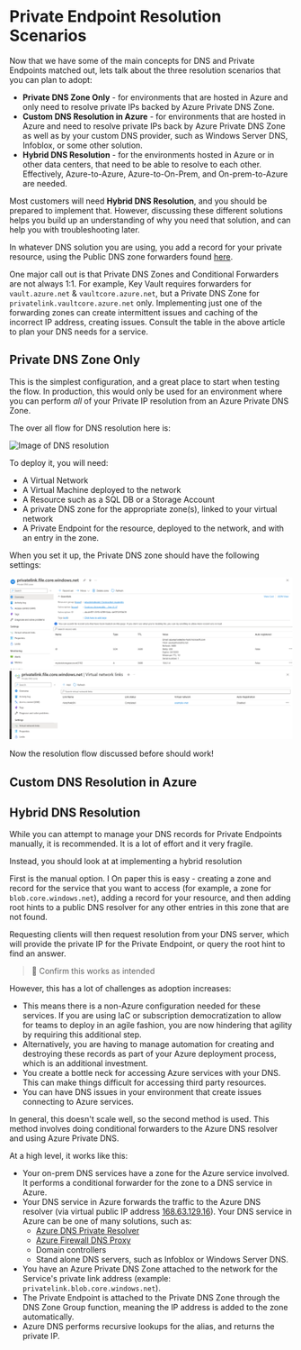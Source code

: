 # Private Endpoint Resolution Scenarios

Now that we have some of the main concepts for DNS and Private Endpoints matched out, lets talk about the three resolution scenarios that you can plan to adopt:

- **Private DNS Zone Only** - for environments that are hosted in Azure and only need to resolve private IPs backed by Azure Private DNS Zone.
- **Custom DNS Resolution in Azure** - for environments that are hosted in Azure and need to resolve private IPs back by Azure Private DNS Zone as well as by your custom DNS provider, such as Windows Server DNS, Infoblox, or some other solution.
- **Hybrid DNS Resolution** - for the environments hosted in Azure or in other data centers, that need to be able to resolve to each other.  Effectively, Azure-to-Azure, Azure-to-On-Prem, and On-prem-to-Azure are needed.

Most customers will need **Hybrid DNS Resolution**, and you should be prepared to implement that.  However, discussing these different solutions helps you build up an understanding of why you need that solution, and can help you with troubleshooting later.

In whatever DNS solution you are using, you add a record for your private resource, using the Public DNS zone forwarders found [here](https://learn.microsoft.com/azure/private-link/private-endpoint-dns#azure-services-dns-zone-configuration).

One major call out is that Private DNS Zones and Conditional Forwarders are not always 1:1.  For example, Key Vault requires forwarders for `vault.azure.net` & `vaultcore.azure.net`, but a Private DNS Zone for `privatelink.vaultcore.azure.net` only.  Implementing just one of the forwarding zones can create intermittent issues and caching of the incorrect IP address, creating issues.  Consult the table in the above article to plan your DNS needs for a service.

## Private DNS Zone Only

This is the simplest configuration, and a great place to start when testing the flow.  In production, this would only be used for an environment where you can perform *all* of your Private IP resolution from an Azure Private DNS Zone.

The over all flow for DNS resolution here is:

![Image of DNS resolution](https://learn.microsoft.com/azure/private-link/media/private-endpoint-dns/single-vnet-azure-dns.png)

To deploy it, you will need:

- A Virtual Network
- A Virtual Machine deployed to the network
- A Resource such as a SQL DB or a Storage Account
- A private DNS zone for the appropriate zone(s), linked to your virtual network
- A Private Endpoint for the resource, deployed to the network, and with an entry in the zone.

When you set it up, the Private DNS zone should have the following settings:

![An image of a Private DNS Zone with a record for a storage account](img/dnszoneexample.png)
![An image of a PRivate DNS Zone linked with the subnet](img/privednszonelink.png)

Now the resolution flow discussed before should work!

## Custom DNS Resolution in Azure

## Hybrid DNS Resolution

While you can attempt to manage your DNS records for Private Endpoints manually, it is recommended.  It is a lot of effort and it very fragile.

Instead, you should look at at implementing a hybrid resolution

First is the manual option.  I  On paper this is easy - creating a zone and record for the service that you want to access (for example, a zone for `blob.core.windows.net`), adding a record for your resource, and then adding root hints to a public DNS resolver for any other entries in this zone that are not found.

Requesting clients will then request resolution from your DNS server, which will provide the private IP for the Private Endpoint, or query the root hint to find an answer.

>🤢 Confirm this works as intended

However, this has a lot of challenges as adoption increases:

- This means there is a non-Azure configuration needed for these services.  If you are using IaC or subscription democratization to allow for teams to deploy in an agile fashion, you are now hindering that agility by requiring this additional step.
- Alternatively, you are having to manage automation for creating and destroying these records as part of your Azure deployment process, which is an additional investment.
- You create a bottle neck for accessing Azure services with your DNS.  This can make things difficult for accessing third party resources.
- You can have DNS issues in your environment that create issues connecting to Azure services.

In general, this doesn't scale well, so the second method is used.  This method involves doing conditional forwarders to the Azure DNS resolver and using Azure Private DNS.

At a high level, it works like this:

- Your on-prem DNS services have a zone for the Azure service involved.  It performs a conditional forwarder for the zone to a DNS service in Azure.
- Your DNS service in Azure forwards the traffic to the Azure DNS resolver (via virtual public IP address [168.63.129.16](https://learn.microsoft.com/azure/virtual-network/what-is-ip-address-168-63-129-16)).  Your DNS service in Azure can be one of many solutions, such as:
  - [Azure DNS Private Resolver](https://learn.microsoft.com/azure/dns/dns-private-resolver-overview)
  - [Azure Firewall DNS Proxy](https://learn.microsoft.com/azure/firewall/dns-details)
  - Domain controllers
  - Stand alone DNS servers, such as Infoblox or Windows Server DNS.
- You have an Azure Private DNS Zone attached to the network for the Service's private link address (example: `privatelink.blob.core.windows.net`).
- The Private Endpoint is attached to the Private DNS Zone through the DNS Zone Group function, meaning the IP address is added to the zone automatically.
- Azure DNS performs recursive lookups for the alias, and returns the private IP.
